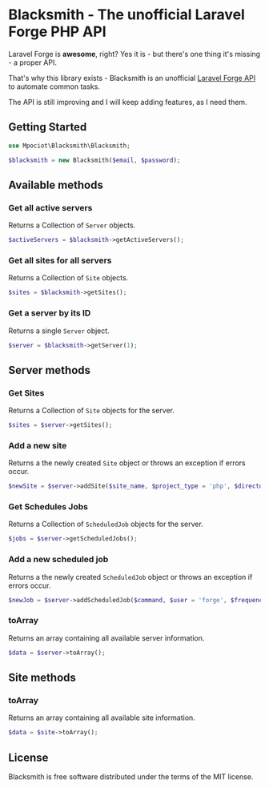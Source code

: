 # Blacksmith - The unofficial Laravel Forge PHP API

Laravel Forge is **awesome**, right? 
Yes it is - but there's one thing it's missing - a proper API.

That's why this library exists - Blacksmith is an unofficial [Laravel Forge API](http://forge.laravel.com) to automate common tasks.

The API is still improving and I will keep adding features, as I need them.

## Getting Started

```php
use Mpociot\Blacksmith\Blacksmith;

$blacksmith = new Blacksmith($email, $password);

```

## Available methods


### Get all active servers

Returns a Collection of `Server` objects.

```php
$activeServers = $blacksmith->getActiveServers();
```

### Get all sites for all servers

Returns a Collection of `Site` objects.

```php
$sites = $blacksmith->getSites();
```

### Get a server by its ID

Returns a single `Server` object.

```php
$server = $blacksmith->getServer(1);
```

## Server methods

### Get Sites

Returns a Collection of `Site` objects for the server.

```php
$sites = $server->getSites();
```

### Add a new site

Returns a the newly created `Site` object or throws an exception if errors occur.

```php
$newSite = $server->addSite($site_name, $project_type = 'php', $directory = '/public', $wildcards = false);
```

### Get Schedules Jobs

Returns a Collection of `ScheduledJob` objects for the server.

```php
$jobs = $server->getScheduledJobs();
```

### Add a new scheduled job

Returns a the newly created `ScheduledJob` object or throws an exception if errors occur.

```php
$newJob = $server->addScheduledJob($command, $user = 'forge', $frequency = 'minutely');
```

### toArray

Returns an array containing all available server information.

```php
$data = $server->toArray();
```


## Site methods


### toArray

Returns an array containing all available site information.

```php
$data = $site->toArray();
```

## License

Blacksmith is free software distributed under the terms of the MIT license.
